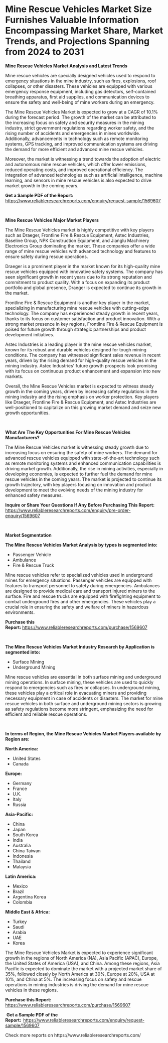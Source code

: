 <p><h1>Mine Rescue Vehicles Market Size Furnishes Valuable Information Encompassing Market Share, Market Trends, and Projections Spanning from 2024 to 2031</h1></p><p><strong>Mine Rescue Vehicles Market Analysis and Latest Trends</strong></p>
<p><p>Mine rescue vehicles are specially designed vehicles used to respond to emergency situations in the mine industry, such as fires, explosions, roof collapses, or other disasters. These vehicles are equipped with various emergency response equipment, including gas detectors, self-contained breathing apparatus, first aid supplies, and communication devices to ensure the safety and well-being of mine workers during an emergency.</p><p>The Mine Rescue Vehicles Market is expected to grow at a CAGR of 10.1% during the forecast period. The growth of the market can be attributed to the increasing focus on safety and security measures in the mining industry, strict government regulations regarding worker safety, and the rising number of accidents and emergencies in mines worldwide. Additionally, advancements in technology such as remote monitoring systems, GPS tracking, and improved communication systems are driving the demand for more efficient and advanced mine rescue vehicles.</p><p>Moreover, the market is witnessing a trend towards the adoption of electric and autonomous mine rescue vehicles, which offer lower emissions, reduced operating costs, and improved operational efficiency. The integration of advanced technologies such as artificial intelligence, machine learning, and sensors in mine rescue vehicles is also expected to drive market growth in the coming years.</p></p>
<p><strong>Get a Sample PDF of the Report:&nbsp;</strong> <a href="https://www.reliableresearchreports.com/enquiry/request-sample/1569607">https://www.reliableresearchreports.com/enquiry/request-sample/1569607</a></p>
<p>&nbsp;</p>
<p><strong>Mine Rescue Vehicles Major Market Players</strong></p>
<p><p>The Mine Rescue Vehicles market is highly competitive with key players such as Draeger, Frontline Fire & Rescue Equipment, Astec Industries, Baseline Group, NPK Construction Equipment, and Jianglu Machinery Electronics Group dominating the market. These companies offer a wide range of mine rescue vehicles with advanced technology and features to ensure safety during rescue operations.</p><p>Draeger is a prominent player in the market known for its high-quality mine rescue vehicles equipped with innovative safety systems. The company has seen significant growth in recent years due to its strong reputation and commitment to product quality. With a focus on expanding its product portfolio and global presence, Draeger is expected to continue its growth in the market.</p><p>Frontline Fire & Rescue Equipment is another key player in the market, specializing in manufacturing mine rescue vehicles with cutting-edge technology. The company has experienced steady growth in recent years, thanks to its focus on customer satisfaction and product innovation. With a strong market presence in key regions, Frontline Fire & Rescue Equipment is poised for future growth through strategic partnerships and product development initiatives.</p><p>Astec Industries is a leading player in the mine rescue vehicles market, known for its robust and durable vehicles designed for tough mining conditions. The company has witnessed significant sales revenue in recent years, driven by the rising demand for high-quality rescue vehicles in the mining industry. Astec Industries' future growth prospects look promising with its focus on continuous product enhancement and expansion into new markets.</p><p>Overall, the Mine Rescue Vehicles market is expected to witness steady growth in the coming years, driven by increasing safety regulations in the mining industry and the rising emphasis on worker protection. Key players like Draeger, Frontline Fire & Rescue Equipment, and Astec Industries are well-positioned to capitalize on this growing market demand and seize new growth opportunities.</p></p>
<p>&nbsp;</p>
<p><strong>What Are The Key Opportunities For Mine Rescue Vehicles Manufacturers?</strong></p>
<p><p>The Mine Rescue Vehicles market is witnessing steady growth due to increasing focus on ensuring the safety of mine workers. The demand for advanced rescue vehicles equipped with state-of-the-art technology such as remote monitoring systems and enhanced communication capabilities is driving market growth. Additionally, the rise in mining activities, especially in developing economies, is expected to further fuel the demand for mine rescue vehicles in the coming years. The market is projected to continue its growth trajectory, with key players focusing on innovation and product development to meet the evolving needs of the mining industry for enhanced safety measures.</p></p>
<p><strong>Inquire or Share Your Questions If Any Before Purchasing This Report:</strong> <a href="https://www.reliableresearchreports.com/enquiry/pre-order-enquiry/1569607">https://www.reliableresearchreports.com/enquiry/pre-order-enquiry/1569607</a></p>
<p>&nbsp;</p>
<p><strong>Market Segmentation</strong></p>
<p><strong>The Mine Rescue Vehicles Market Analysis by types is segmented into:</strong></p>
<p><ul><li>Passenger Vehicle</li><li>Ambulance</li><li>Fire & Rescue Truck</li></ul></p>
<p><p>Mine rescue vehicles refer to specialized vehicles used in underground mines for emergency situations. Passenger vehicles are equipped with features to transport personnel to safety during emergencies. Ambulances are designed to provide medical care and transport injured miners to the surface. Fire and rescue trucks are equipped with firefighting equipment to combat underground fires and other emergencies. These vehicles play a crucial role in ensuring the safety and welfare of miners in hazardous environments.</p></p>
<p><strong>Purchase this Report:&nbsp;</strong><a href="https://www.reliableresearchreports.com/purchase/1569607">https://www.reliableresearchreports.com/purchase/1569607</a></p>
<p>&nbsp;</p>
<p><strong>The Mine Rescue Vehicles Market Industry Research by Application is segmented into:</strong></p>
<p><ul><li>Surface Mining</li><li>Underground Mining</li></ul></p>
<p><p>Mine rescue vehicles are essential in both surface mining and underground mining operations. In surface mining, these vehicles are used to quickly respond to emergencies such as fires or collapses. In underground mining, these vehicles play a critical role in evacuating miners and providing necessary equipment in case of accidents or disasters. The market for mine rescue vehicles in both surface and underground mining sectors is growing as safety regulations become more stringent, emphasizing the need for efficient and reliable rescue operations.</p></p>
<p>&nbsp;</p>
<p><strong>In terms of Region, the Mine Rescue Vehicles Market Players available by Region are:</strong></p>
<p>
    <p> <strong> North America: </strong>
        <ul>
            <li>United States</li>
            <li>Canada</li>
        </ul>
        </p> 
    <p> <strong> Europe: </strong>
        <ul>
            <li>Germany</li>
            <li>France</li>
            <li>U.K.</li>
            <li>Italy</li>
            <li>Russia</li>
        </ul>
        </p> 
    <p> <strong> Asia-Pacific: </strong>
        <ul>
            <li>China</li>
            <li>Japan</li>
            <li>South Korea</li>
            <li>India</li>
            <li>Australia</li>
            <li>China Taiwan</li>
            <li>Indonesia</li>
            <li>Thailand</li>
            <li>Malaysia</li>
        </ul>
        </p> 
    <p> <strong> Latin America: </strong>
        <ul>
            <li>Mexico</li>
            <li>Brazil</li>
            <li>Argentina Korea</li>
            <li>Colombia</li>
        </ul>
        </p> 
    <p> <strong> Middle East & Africa: </strong>
        <ul>
            <li>Turkey</li>
            <li>Saudi</li>
            <li>Arabia</li>
            <li>UAE</li>
            <li>Korea</li>
        </ul>
    </p>
    </p>
<p><p>The Mine Rescue Vehicles Market is expected to experience significant growth in the regions of North America (NA), Asia Pacific (APAC), Europe, the United States of America (USA), and China. Among these regions, Asia Pacific is expected to dominate the market with a projected market share of 35%, followed closely by North America at 30%, Europe at 20%, USA at 10%, and China at 5%. The increasing focus on safety and rescue operations in mining industries is driving the demand for mine rescue vehicles in these regions.</p></p>
<p><strong>Purchase this Report: </strong><a href="https://www.reliableresearchreports.com/purchase/1569607">https://www.reliableresearchreports.com/purchase/1569607</a></p>
<p>&nbsp;<strong>Get a Sample PDF of the Report:&nbsp;&nbsp;</strong><a href="https://www.reliableresearchreports.com/enquiry/request-sample/1569607">https://www.reliableresearchreports.com/enquiry/request-sample/1569607</a></p>
<p><strong></strong></p>
<p>Check more reports on https://www.reliableresearchreports.com/</p>